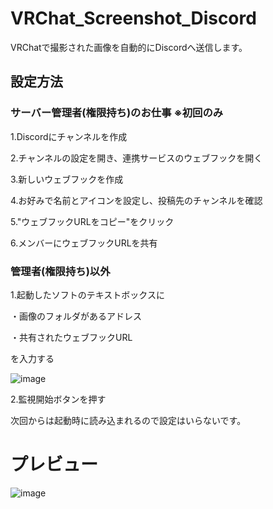 # VRChat_Screenshot_Discord

VRChatで撮影された画像を自動的にDiscordへ送信します。

## 設定方法

### サーバー管理者(権限持ち)のお仕事 ※初回のみ

1.Discordにチャンネルを作成

2.チャンネルの設定を開き、連携サービスのウェブフックを開く

3.新しいウェブフックを作成

4.お好みで名前とアイコンを設定し、投稿先のチャンネルを確認

5."ウェブフックURLをコピー"をクリック

6.メンバーにウェブフックURLを共有

### 管理者(権限持ち)以外

1.起動したソフトのテキストボックスに

  ・画像のフォルダがあるアドレス
  
  ・共有されたウェブフックURL

  を入力する

![image](https://github.com/user-attachments/assets/749cf523-23c9-424a-91ad-9e9d3b766299)

2.監視開始ボタンを押す

次回からは起動時に読み込まれるので設定はいらないです。

# プレビュー
![image](https://github.com/user-attachments/assets/6c79ad39-51d9-484f-b290-b30941d62e54)
